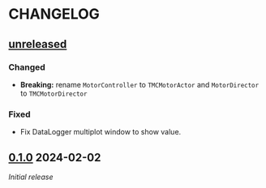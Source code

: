# CHANGELOG

## [unreleased]

### Changed

- **Breaking:** rename `MotorController` to `TMCMotorActor` and `MotorDirector` to `TMCMotorDirector`

### Fixed

- Fix DataLogger multiplot window to show value.


## [0.1.0] 2024-02-02

_Initial release_

[unreleased]: https://github.com/BenediktBurger/pyleco-extras/compare/v0.1.0...HEAD
[0.1.0]: https://github.com/BenediktBurger/pyleco-extras/releases/tag/v0.1.0
